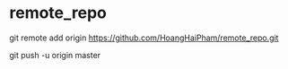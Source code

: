 # remote_repo

git remote add origin https://github.com/HoangHaiPham/remote_repo.git

git push -u origin master
